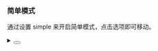 ### 简单模式

通过设置 <yc-tag>simple</yc-tag> 来开启简单模式，点击选项即可移动。

<div class="cell-demo vp-raw">
  <yc-transfer
    :data="data"
    :default-value="value"
    simple />
</div>

<script setup>
const data = Array(8)
  .fill(undefined)
  .map((_, index) => ({
    value: `option${index + 1}`,
    label: `Option ${index + 1}`,
  }));
const value = ['option1', 'option3', 'option5'];
</script>

<details>
<summary>
 <button class="code-btn"  >
    <icon-code />
 </button>
</summary>

```vue
<template>
  <yc-transfer
    :data="data"
    :default-value="value"
    simple />
</template>

<script setup>
const data = Array(8)
  .fill(undefined)
  .map((_, index) => ({
    value: `option${index + 1}`,
    label: `Option ${index + 1}`,
  }));
const value = ['option1', 'option3', 'option5'];
</script>
```

</details>
